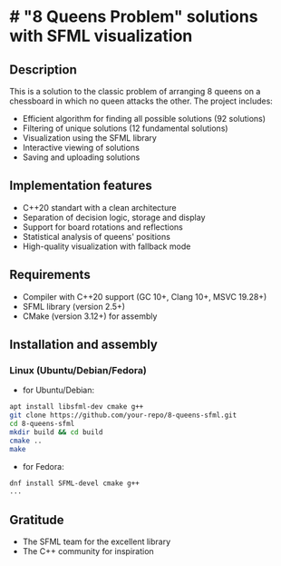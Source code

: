 # # "8 Queens Problem" solutions with SFML visualization

## Description

This is a solution to the classic problem of arranging 8 queens on a chessboard in which no queen attacks the other. 
The project includes:
- Efficient algorithm for finding all possible solutions (92 solutions)
- Filtering of unique solutions (12 fundamental solutions)
- Visualization using the SFML library
- Interactive viewing of solutions
- Saving and uploading solutions

## Implementation features

- C++20 standart with a clean architecture
- Separation of decision logic, storage and display
- Support for board rotations and reflections
- Statistical analysis of queens' positions
- High-quality visualization with fallback mode

## Requirements

- Compiler with C++20 support (GC 10+, Clang 10+, MSVC 19.28+)
- SFML library (version 2.5+)
- CMake (version 3.12+) for assembly

## Installation and assembly

### Linux (Ubuntu/Debian/Fedora)

- for Ubuntu/Debian:
```bash
apt install libsfml-dev cmake g++ 
git clone https://github.com/your-repo/8-queens-sfml.git
cd 8-queens-sfml
mkdir build && cd build
cmake ..
make
```

- for Fedora: 
```bash
dnf install SFML-devel cmake g++ 
...
```

## Gratitude

- The SFML team for the excellent library
- The C++ community for inspiration
